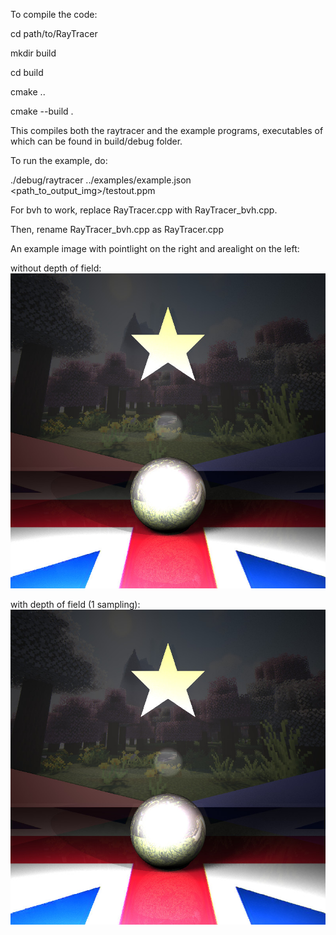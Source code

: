 To compile the code:

cd path/to/RayTracer

mkdir build

cd build

cmake ..

cmake --build .

This compiles both the raytracer and the example programs, executables of which can be found in build/debug folder.

To run the example, do:

./debug/raytracer ../examples/example.json <path_to_output_img>/testout.ppm

For bvh to work, replace RayTracer.cpp with RayTracer_bvh.cpp.

Then, rename RayTracer_bvh.cpp as RayTracer.cpp

An example image with pointlight on the right and arealight on the left:

without depth of field:
![alt text](https://github.com/Zspirates96/RayTracer/blob/main/final_no_dof.jpg?raw=true)

with depth of field (1 sampling):
![alt text](https://github.com/Zspirates96/RayTracer/blob/main/final.jpg?raw=true)
